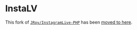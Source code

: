 # InstaLV

This fork of [`JRoy/InstagramLive-PHP`](https://github.com/JRoy/InstagramLive-PHP) has been [moved to here](https://github.com/subins2000/InstaLV).
